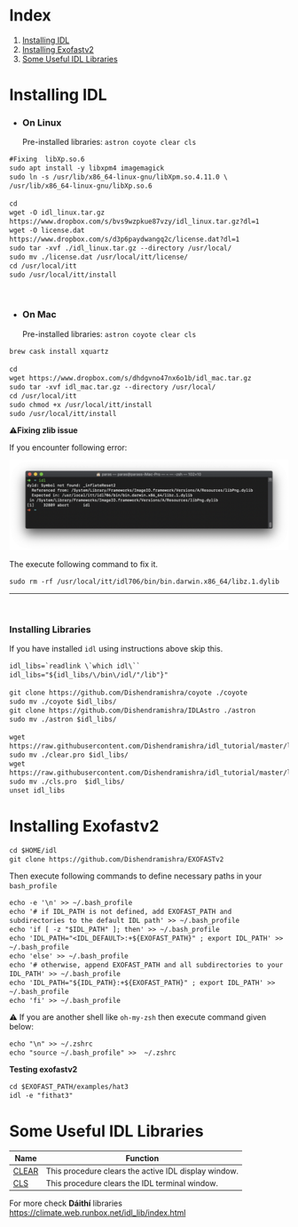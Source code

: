 # Index

1. [Installing IDL](#installing-idl)
2. [Installing Exofastv2](#installing-exofastv2)
3. [Some Useful IDL Libraries](#some-useful-idl-libraries)



# Installing IDL

- ### **On Linux**

  Pre-installed libraries: `astron coyote clear cls` 

```shell
#Fixing  libXp.so.6
sudo apt install -y libxpm4 imagemagick
sudo ln -s /usr/lib/x86_64-linux-gnu/libXpm.so.4.11.0 \
/usr/lib/x86_64-linux-gnu/libXp.so.6

cd
wget -O idl_linux.tar.gz https://www.dropbox.com/s/bvs9wzpkue87vzy/idl_linux.tar.gz?dl=1
wget -O license.dat https://www.dropbox.com/s/d3p6paydwangq2c/license.dat?dl=1
sudo tar -xvf ./idl_linux.tar.gz --directory /usr/local/
sudo mv ./license.dat /usr/local/itt/license/
cd /usr/local/itt
sudo /usr/local/itt/install
```

<br>

- ### On Mac

  Pre-installed libraries: `astron coyote clear cls` 

```shell
brew cask install xquartz

cd
wget https://www.dropbox.com/s/dhdgvno47nx6o1b/idl_mac.tar.gz
sudo tar -xvf idl_mac.tar.gz --directory /usr/local/
cd /usr/local/itt
sudo chmod +x /usr/local/itt/install
sudo /usr/local/itt/install
```



:warning:**Fixing zlib issue**

If you encounter following error:

<img src="./images/zlib_error.png" style="zoom:50%;" />

The execute following command to fix it.

```shell
sudo rm -rf /usr/local/itt/idl706/bin/bin.darwin.x86_64/libz.1.dylib
```

---

<br>

### **Installing Libraries**

If you have installed `idl` using instructions above skip this.

```shell
idl_libs=`readlink \`which idl\``
idl_libs="${idl_libs/\/bin\/idl/"/lib"}"

git clone https://github.com/Dishendramishra/coyote ./coyote
sudo mv ./coyote $idl_libs/
git clone https://github.com/Dishendramishra/IDLAstro ./astron
sudo mv ./astron $idl_libs/

wget https://raw.githubusercontent.com/Dishendramishra/idl_tutorial/master/libraries/clear.pro
sudo mv ./clear.pro $idl_libs/
wget https://raw.githubusercontent.com/Dishendramishra/idl_tutorial/master/libraries/cls.pro
sudo mv ./cls.pro  $idl_libs/
unset idl_libs
```



# **Installing Exofastv2**

```shell
cd $HOME/idl
git clone https://github.com/Dishendramishra/EXOFASTv2
```



Then execute following commands to define necessary paths in your `bash_profile` 

```shell
echo -e '\n' >> ~/.bash_profile
echo '# if IDL_PATH is not defined, add EXOFAST_PATH and subdirectories to the default IDL path' >> ~/.bash_profile
echo 'if [ -z "$IDL_PATH" ]; then' >> ~/.bash_profile
echo 'IDL_PATH="<IDL_DEFAULT>:+${EXOFAST_PATH}" ; export IDL_PATH' >> ~/.bash_profile
echo 'else' >> ~/.bash_profile
echo '# otherwise, append EXOFAST_PATH and all subdirectories to your IDL_PATH' >> ~/.bash_profile
echo 'IDL_PATH="${IDL_PATH}:+${EXOFAST_PATH}" ; export IDL_PATH' >> ~/.bash_profile
echo 'fi' >> ~/.bash_profile

```

:warning: If you are another shell like `oh-my-zsh` then execute command given below:

```shell
echo "\n" >> ~/.zshrc
echo "source ~/.bash_profile" >>  ~/.zshrc
```

 

**Testing exofastv2**

```shell
cd $EXOFAST_PATH/examples/hat3
idl -e "fithat3"
```



# Some Useful IDL Libraries

| Name                                                         | Function                                             |
| ------------------------------------------------------------ | ---------------------------------------------------- |
| [CLEAR](https://climate.web.runbox.net/idl_lib/pro/clear.pro) | This procedure clears the active IDL display window. |
| [CLS](https://climate.web.runbox.net/idl_lib/pro/cls.pro)    | This procedure clears the IDL terminal window.       |

For more check **Dáithí** libraries https://climate.web.runbox.net/idl_lib/index.html

